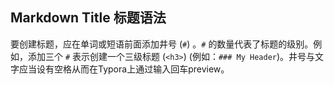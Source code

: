 ## Markdown Title 标题语法

要创建标题，应在单词或短语前面添加井号 (`#`) 。`#` 的数量代表了标题的级别。例如，添加三个 `#` 表示创建一个三级标题 (`<h3>`) (例如：`### My Header`)。井号与文字应当设有空格从而在Typora上通过输入回车preview。